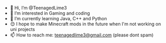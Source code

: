 - 👋 Hi, I’m @TeenagedLime3
- 👀 I’m interested in Gaming and coding
- 🌱 I’m currently learning Java, C++ and Python
- 😊 I hope to make Minecraft mods in the future when I'm not working on uni projects
- 📫 How to reach me: teenagedlime3@gmail.com (please dont spam)

<!---
TeenagedLime3/TeenagedLime3 is a ✨ special ✨ repository because its `README.md` (this file) appears on your GitHub profile.
You can click the Preview link to take a look at your changes.
--->
